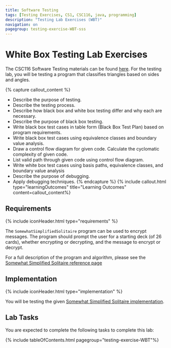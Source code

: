 ```yaml
---
title: Software Testing
tags: [Testing Exercises, CS1, CSC116, java, programming]
description: "Testing Lab Exercises (WBT)"
navigation: on
pagegroup: testing-exercise-WBT-sss
---
```


# White Box Testing Lab Exercises

The CSC116 Software Testing materials can be found [here](../..). For the testing lab, you will be testing a program that classifies triangles based on sides and angles.

{% capture callout_content %}
  * Describe the purpose of testing.
  * Describe the testing process.
  * Describe how black box and white box testing differ and why each are necessary.
  * Describe the purpose of black box testing.
  * Write black box test cases in table form (Black Box Test Plan) based on program requirements.
  * Write black box test cases using equivalence classes and boundary value analysis.
  * Draw a control flow diagram for given code.
Calculate the cyclomatic complexity of given code.
  * List valid path through given code using control flow diagram.
  * Write white box test cases using basis paths, equivalence classes, and boundary value analysis
  * Describe the purpose of debugging.
  * Apply debugging techniques.
{% endcapture %}
{% include callout.html type="learningOutcomes" title="Learning Outcomes" content=callout_content%}

## Requirements
{% include iconHeader.html type="requirements" %}

The `SomewhatSimplifiedSolitaire` program can be used to encrypt messages. The program should prompt the user for a starting deck (of 26 cards), whether encrypting or decrypting, and the message to encrypt or decrypt.

For a full description of the program and algorithm, please see the [Somewhat Simplified Solitaire reference page](../../../sssolitaire)

## Implementation
{% include iconHeader.html type="implementation" %}

You will be testing the given [Somewhat Simplified Solitaire implementation](../../../sssolitaire/assets/SomewhatSimplifiedSolitaire.java).


## Lab Tasks
You are expected to complete the following tasks to complete this lab:

{% include tableOfContents.html pagegroup="testing-exercise-WBT"%}
